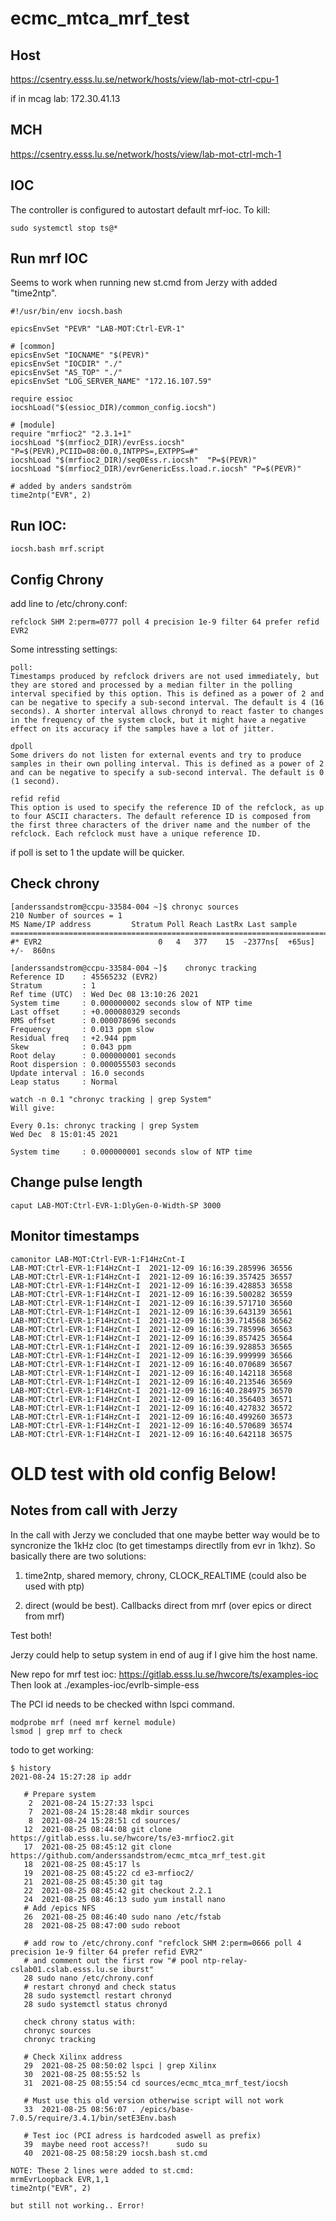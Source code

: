 # ecmc_mtca_mrf_test

## Host
https://csentry.esss.lu.se/network/hosts/view/lab-mot-ctrl-cpu-1

if in mcag lab: 172.30.41.13


## MCH

https://csentry.esss.lu.se/network/hosts/view/lab-mot-ctrl-mch-1


## IOC
The controller is configured to autostart default mrf-ioc. To kill:
```
sudo systemctl stop ts@*
```

## Run mrf IOC
Seems to work when running new st.cmd from Jerzy with added "time2ntp".

```
#!/usr/bin/env iocsh.bash

epicsEnvSet "PEVR" "LAB-MOT:Ctrl-EVR-1"

# [common]
epicsEnvSet "IOCNAME" "$(PEVR)"
epicsEnvSet "IOCDIR" "./"
epicsEnvSet "AS_TOP" "./"
epicsEnvSet "LOG_SERVER_NAME" "172.16.107.59"

require essioc
iocshLoad("$(essioc_DIR)/common_config.iocsh")

# [module]
require "mrfioc2" "2.3.1+1"
iocshLoad "$(mrfioc2_DIR)/evrEss.iocsh"     "P=$(PEVR),PCIID=08:00.0,INTPPS=,EXTPPS=#"
iocshLoad "$(mrfioc2_DIR)/seq0Ess.r.iocsh"  "P=$(PEVR)"
iocshLoad "$(mrfioc2_DIR)/evrGenericEss.load.r.iocsh" "P=$(PEVR)"

# added by anders sandström
time2ntp("EVR", 2)
```

## Run IOC:
```
iocsh.bash mrf.script 
```
## Config Chrony
add line to /etc/chrony.conf:
```
refclock SHM 2:perm=0777 poll 4 precision 1e-9 filter 64 prefer refid EVR2
```
Some intressting settings:
```
poll:
Timestamps produced by refclock drivers are not used immediately, but they are stored and processed by a median filter in the polling interval specified by this option. This is defined as a power of 2 and can be negative to specify a sub-second interval. The default is 4 (16 seconds). A shorter interval allows chronyd to react faster to changes in the frequency of the system clock, but it might have a negative effect on its accuracy if the samples have a lot of jitter.

dpoll
Some drivers do not listen for external events and try to produce samples in their own polling interval. This is defined as a power of 2 and can be negative to specify a sub-second interval. The default is 0 (1 second).

refid refid
This option is used to specify the reference ID of the refclock, as up to four ASCII characters. The default reference ID is composed from the first three characters of the driver name and the number of the refclock. Each refclock must have a unique reference ID.
```

if poll is set to 1 the update will be quicker.

## Check chrony
```
[anderssandstrom@ccpu-33584-004 ~]$ chronyc sources
210 Number of sources = 1
MS Name/IP address         Stratum Poll Reach LastRx Last sample               
===============================================================================
#* EVR2                          0   4   377    15  -2377ns[  +65us] +/-  860ns
```

```
[anderssandstrom@ccpu-33584-004 ~]$    chronyc tracking
Reference ID    : 45565232 (EVR2)
Stratum         : 1
Ref time (UTC)  : Wed Dec 08 13:10:26 2021
System time     : 0.000000002 seconds slow of NTP time
Last offset     : +0.000080329 seconds
RMS offset      : 0.000078696 seconds
Frequency       : 0.013 ppm slow
Residual freq   : +2.944 ppm
Skew            : 0.043 ppm
Root delay      : 0.000000001 seconds
Root dispersion : 0.000055503 seconds
Update interval : 16.0 seconds
Leap status     : Normal

```
```
watch -n 0.1 "chronyc tracking | grep System"
Will give:

Every 0.1s: chronyc tracking | grep System                                                     Wed Dec  8 15:01:45 2021

System time     : 0.000000001 seconds slow of NTP time

```

## Change pulse length
```
caput LAB-MOT:Ctrl-EVR-1:DlyGen-0-Width-SP 3000
```

## Monitor timestamps
```
camonitor LAB-MOT:Ctrl-EVR-1:F14HzCnt-I
LAB-MOT:Ctrl-EVR-1:F14HzCnt-I  2021-12-09 16:16:39.285996 36556  
LAB-MOT:Ctrl-EVR-1:F14HzCnt-I  2021-12-09 16:16:39.357425 36557  
LAB-MOT:Ctrl-EVR-1:F14HzCnt-I  2021-12-09 16:16:39.428853 36558  
LAB-MOT:Ctrl-EVR-1:F14HzCnt-I  2021-12-09 16:16:39.500282 36559  
LAB-MOT:Ctrl-EVR-1:F14HzCnt-I  2021-12-09 16:16:39.571710 36560  
LAB-MOT:Ctrl-EVR-1:F14HzCnt-I  2021-12-09 16:16:39.643139 36561  
LAB-MOT:Ctrl-EVR-1:F14HzCnt-I  2021-12-09 16:16:39.714568 36562  
LAB-MOT:Ctrl-EVR-1:F14HzCnt-I  2021-12-09 16:16:39.785996 36563  
LAB-MOT:Ctrl-EVR-1:F14HzCnt-I  2021-12-09 16:16:39.857425 36564  
LAB-MOT:Ctrl-EVR-1:F14HzCnt-I  2021-12-09 16:16:39.928853 36565  
LAB-MOT:Ctrl-EVR-1:F14HzCnt-I  2021-12-09 16:16:39.999999 36566  
LAB-MOT:Ctrl-EVR-1:F14HzCnt-I  2021-12-09 16:16:40.070689 36567  
LAB-MOT:Ctrl-EVR-1:F14HzCnt-I  2021-12-09 16:16:40.142118 36568  
LAB-MOT:Ctrl-EVR-1:F14HzCnt-I  2021-12-09 16:16:40.213546 36569  
LAB-MOT:Ctrl-EVR-1:F14HzCnt-I  2021-12-09 16:16:40.284975 36570  
LAB-MOT:Ctrl-EVR-1:F14HzCnt-I  2021-12-09 16:16:40.356403 36571  
LAB-MOT:Ctrl-EVR-1:F14HzCnt-I  2021-12-09 16:16:40.427832 36572  
LAB-MOT:Ctrl-EVR-1:F14HzCnt-I  2021-12-09 16:16:40.499260 36573  
LAB-MOT:Ctrl-EVR-1:F14HzCnt-I  2021-12-09 16:16:40.570689 36574  
LAB-MOT:Ctrl-EVR-1:F14HzCnt-I  2021-12-09 16:16:40.642118 36575 
```


# OLD test with old config Below!

## Notes from call with Jerzy
In the call with Jerzy we concluded that one maybe better way would be to syncronize the 1kHz cloc (to get timestamps directlly from evr in 1khz).
So basically there are two solutions:

1. time2ntp, shared memory, chrony, CLOCK_REALTIME (could also be used with ptp)

2. direct (would be best). Callbacks direct from mrf (over epics or direct from mrf)

Test both!

Jerzy could help to setup system in end of aug if I give him the host name.

New repo for mrf test ioc:
https://gitlab.esss.lu.se/hwcore/ts/examples-ioc
Then look at ./examples-ioc/evrlb-simple-ess


The PCI id needs to be checked withn lspci command.

```
modprobe mrf (need mrf kernel module)
lsmod | grep mrf to check
```

todo to get working:

```
$ history
2021-08-24 15:27:28 ip addr

   # Prepare system
    2  2021-08-24 15:27:33 lspci
    7  2021-08-24 15:28:48 mkdir sources
    8  2021-08-24 15:28:51 cd sources/   
   12  2021-08-25 08:44:08 git clone https://gitlab.esss.lu.se/hwcore/ts/e3-mrfioc2.git
   17  2021-08-25 08:45:12 git clone https://github.com/anderssandstrom/ecmc_mtca_mrf_test.git
   18  2021-08-25 08:45:17 ls
   19  2021-08-25 08:45:22 cd e3-mrfioc2/
   21  2021-08-25 08:45:30 git tag
   22  2021-08-25 08:45:42 git checkout 2.2.1
   24  2021-08-25 08:46:13 sudo yum install nano
   # Add /epics NFS
   26  2021-08-25 08:46:40 sudo nano /etc/fstab    
   28  2021-08-25 08:47:00 sudo reboot
   
   # add row to /etc/chrony.conf "refclock SHM 2:perm=0666 poll 4 precision 1e-9 filter 64 prefer refid EVR2"
   # and comment out the first row "# pool ntp-relay-cslab01.cslab.esss.lu.se iburst"
   28 sudo nano /etc/chrony.conf
   # restart chronyd and check status
   28 sudo systemctl restart chronyd
   28 sudo systemctl status chronyd
   
   check chrony status with:
   chronyc sources
   chronyc tracking
   
   # Check Xilinx address
   29  2021-08-25 08:50:02 lspci | grep Xilinx
   30  2021-08-25 08:55:52 ls
   31  2021-08-25 08:55:54 cd sources/ecmc_mtca_mrf_test/iocsh
   
   # Must use this old version otherwise script will not work
   33  2021-08-25 08:56:07 . /epics/base-7.0.5/require/3.4.1/bin/setE3Env.bash 
 
   # Test ioc (PCI adress is hardcoded aswell as prefix)
   39  maybe need root access?!      sudo su
   40  2021-08-25 08:58:29 iocsh.bash st.cmd

NOTE: These 2 lines were added to st.cmd:
mrmEvrLoopback EVR,1,1
time2ntp("EVR", 2)

but still not working.. Error!

